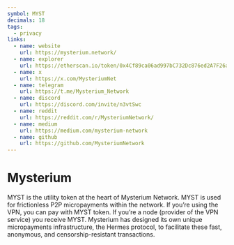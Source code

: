 ```yaml
---
symbol: MYST
decimals: 18
tags:
  - privacy
links:
  - name: website
    url: https://mysterium.network/
  - name: explorer
    url: https://etherscan.io/token/0x4Cf89ca06ad997bC732Dc876ed2A7F26a9E7f361
  - name: x
    url: https://x.com/MysteriumNet
  - name: telegram
    url: https://t.me/Mysterium_Network
  - name: discord
    url: https://discord.com/invite/n3vtSwc
  - name: reddit
    url: https://reddit.com/r/MysteriumNetwork/
  - name: medium
    url: https://medium.com/mysterium-network
  - name: github
    url: https://github.com/MysteriumNetwork
---
```


# Mysterium

MYST is the utility token at the heart of Mysterium Network. MYST is used for frictionless P2P micropayments within the network. If you’re using the VPN, you can pay with MYST token. If you’re a node (provider of the VPN service) you receive MYST. Mysterium has designed its own unique micropayments infrastructure, the Hermes protocol, to facilitate these fast, anonymous, and censorship-resistant transactions.
